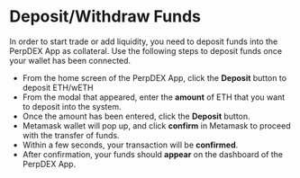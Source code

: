 # Deposit/Withdraw Funds

In order to start trade or add liquidity, you need to deposit funds into the PerpDEX App as collateral. Use the following steps to deposit funds once your wallet has been connected.

* From the home screen of the PerpDEX App, click the **Deposit** button to deposit ETH/wETH
* From the modal that appeared, enter the **amount** of ETH that you want to deposit into the system.
* Once the amount has been entered, click the **Deposit** button.
* Metamask wallet will pop up, and click **confirm** in Metamask to proceed with the transfer of funds.
* Within a few seconds, your transaction will be **confirmed**.
* After confirmation, your funds should **appear** on the dashboard of the PerpDEX App.

